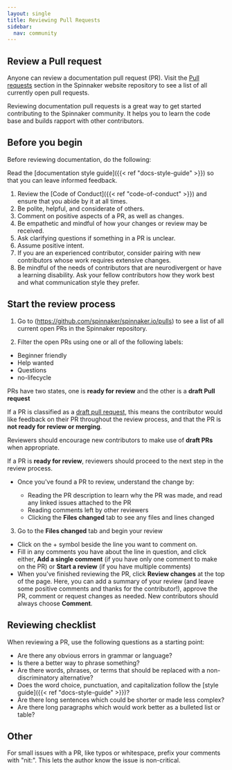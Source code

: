 ```yaml
---
layout: single
title: Reviewing Pull Requests
sidebar:
  nav: community
---
```


## Review a Pull request

Anyone can review a documentation pull request (PR). Visit the [Pull requests](https://github.com/spinnaker/spinnaker.io/pulls) section in the Spinnaker website repository to see a list of all currently open pull requests.

Reviewing documentation pull requests is a great way to get started contributing to the Spinnaker community. It helps you to learn the code base and builds rapport with other contributors.

## Before you begin

Before reviewing documentation, do the following:

Read the [documentation style guide]({{< ref "docs-style-guide" >}}) so that you can leave informed feedback.

1. Review the [Code of Conduct]({{< ref "code-of-conduct" >}}) and ensure that you abide by it at all times.
2. Be polite, helpful, and considerate of others.
3. Comment on positive aspects of a PR, as well as changes.
4. Be empathetic and mindful of how your changes or review may be received.
5. Ask clarifying questions if something in a PR is unclear.
6. Assume positive intent.
7. If you are an experienced contributor, consider pairing with new contributors whose work requires extensive changes.
8. Be mindful of the needs of contributors that are neurodivergent or have a learning disability. Ask your fellow contributors how they work best and what communication style they prefer.

## Start the review process

1. Go to (<https://github.com/spinnaker/spinnaker.io/pulls>) to see a list of all current open PRs in the Spinnaker repository.

2. Filter the open PRs using one or all of the following labels:

  - Beginner friendly
  - Help wanted
  - Questions
  - no-lifecycle

  PRs have two states, one is **ready for review** and the other is a **draft Pull request**

  If a PR is classified as a [draft pull request](https://github.blog/2019-02-14-introducing-draft-pull-requests/), this means the contributor would like feedback on their PR throughout the review process, and that the PR is **not ready for review or merging**.

  Reviewers should encourage new contributors to make use of **draft PRs** when appropriate.

  If a PR is **ready for review**, reviewers should proceed to the next step in the review process.

  - Once you've found a PR to review, understand the change by:

    - Reading the PR description to learn why the PR was made, and read any linked issues attached to the PR
    - Reading comments left by other reviewers
    - Clicking the **Files changed** tab to see any files and lines changed

3. Go to the **Files changed** tab and begin your review

  - Click on the + symbol beside the line you want to comment on.
  - Fill in any comments you have about the line in question, and click either, **Add a single comment** (if you have only one comment to make on the PR) or **Start a review** (if you have multiple comments)
  - When you've finished reviewing the PR, click **Review changes** at the top of the page. Here, you can add a summary of your review (and leave some positive comments and thanks for the contributor!), approve the PR, comment or request changes as needed. New contributors should always choose **Comment**.

## Reviewing checklist

When reviewing a PR, use the following questions as a starting point:

- Are there any obvious errors in grammar or language?
- Is there a better way to phrase something?
- Are there words, phrases, or terms that should be replaced with a non-discriminatory alternative?
- Does the word choice, punctuation, and capitalization follow the [style guide]({{< ref "docs-style-guide" >}})?
- Are there long sentences which could be shorter or made less complex?
- Are there long paragraphs which would work better as a bulleted list or table?

## Other

For small issues with a PR, like typos or whitespace, prefix your comments with "nit:". This lets the author know the issue is non-critical.
